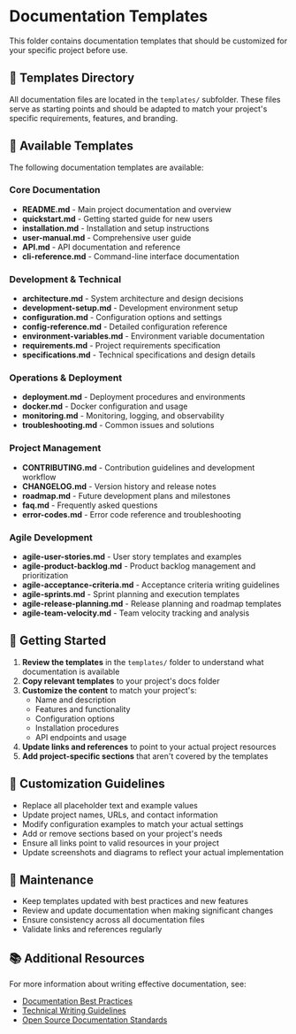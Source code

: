 # Documentation Templates

This folder contains documentation templates that should be customized for your specific project before use.

## 📁 Templates Directory

All documentation files are located in the `templates/` subfolder. These files serve as starting points and should be adapted to match your project's specific requirements, features, and branding.

## 📄 Available Templates

The following documentation templates are available:

### Core Documentation
- **README.md** - Main project documentation and overview
- **quickstart.md** - Getting started guide for new users
- **installation.md** - Installation and setup instructions
- **user-manual.md** - Comprehensive user guide
- **API.md** - API documentation and reference
- **cli-reference.md** - Command-line interface documentation

### Development & Technical
- **architecture.md** - System architecture and design decisions
- **development-setup.md** - Development environment setup
- **configuration.md** - Configuration options and settings
- **config-reference.md** - Detailed configuration reference
- **environment-variables.md** - Environment variable documentation
- **requirements.md** - Project requirements specification
- **specifications.md** - Technical specifications and design details

### Operations & Deployment
- **deployment.md** - Deployment procedures and environments
- **docker.md** - Docker configuration and usage
- **monitoring.md** - Monitoring, logging, and observability
- **troubleshooting.md** - Common issues and solutions

### Project Management
- **CONTRIBUTING.md** - Contribution guidelines and development workflow
- **CHANGELOG.md** - Version history and release notes
- **roadmap.md** - Future development plans and milestones
- **faq.md** - Frequently asked questions
- **error-codes.md** - Error code reference and troubleshooting

### Agile Development
- **agile-user-stories.md** - User story templates and examples
- **agile-product-backlog.md** - Product backlog management and prioritization
- **agile-acceptance-criteria.md** - Acceptance criteria writing guidelines
- **agile-sprints.md** - Sprint planning and execution templates
- **agile-release-planning.md** - Release planning and roadmap templates
- **agile-team-velocity.md** - Team velocity tracking and analysis

## 🚀 Getting Started

1. **Review the templates** in the `templates/` folder to understand what documentation is available
2. **Copy relevant templates** to your project's docs folder
3. **Customize the content** to match your project's:
   - Name and description
   - Features and functionality
   - Configuration options
   - Installation procedures
   - API endpoints and usage
4. **Update links and references** to point to your actual project resources
5. **Add project-specific sections** that aren't covered by the templates

## 📝 Customization Guidelines

- Replace all placeholder text and example values
- Update project names, URLs, and contact information
- Modify configuration examples to match your actual settings
- Add or remove sections based on your project's needs
- Ensure all links point to valid resources in your project
- Update screenshots and diagrams to reflect your actual implementation

## 🔄 Maintenance

- Keep templates updated with best practices and new features
- Review and update documentation when making significant changes
- Ensure consistency across all documentation files
- Validate links and references regularly

## 📚 Additional Resources

For more information about writing effective documentation, see:
- [Documentation Best Practices](https://docs.github.com/en/communities/documenting-your-project-with-wikis/about-wikis)
- [Technical Writing Guidelines](https://developers.google.com/tech-writing)
- [Open Source Documentation Standards](https://opensource.guide/) 